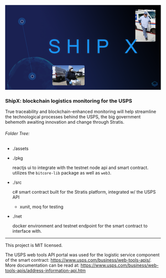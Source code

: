 <img src="./assets/shipx__banner.png" width="760px" />

### ShipX: blockchain logistics monitoring for the USPS

True traceability and blockchain-enhanced monitoring will help streamline the technological processes behind the USPS, the big government behemoth awaiting innovation and change through Stratis.

###### Folder Tree:

- ./assets

- ./pkg

    reactjs ui to integrate with the testnet node api and smart contract. utilizes the `bitcore-lib` package as well as `web3`.

- ./src

    c# smart contract built for the Stratis platform, integrated w/ the USPS API

    * xunit, moq for testing

- ./net

    docker environment and testnet endpoint for the smart contract to interface with.

---

This project is MIT licensed. 

The USPS web tools API portal was used for the logistic service component of the smart contract: https://www.usps.com/business/web-tools-apis/. More documentation can be read at: https://www.usps.com/business/web-tools-apis/address-information-api.htm
